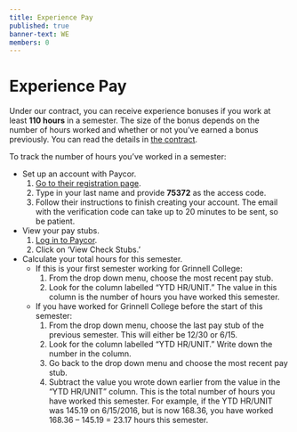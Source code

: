 ```yaml
---
title: Experience Pay
published: true
banner-text: WE
members: 0
---
```


# Experience Pay
Under our contract, you can receive experience bonuses if you work at least
**110 hours** in a semester. The size of the bonus depends on the number of
hours worked and whether or not you’ve earned a bonus previously.  You can read
the details in [the contract](/members/contract/#article-iv-wages).

To track the number of hours you’ve worked in a semester:

- Set up an account with Paycor.
    1. [Go to their registration page](https://secure.paycor.com/Accounts/UserRegistration/Register).
    1. Type in your last name and provide **75372** as the access code.
    1. Follow their instructions to finish creating your account.  The email
       with the verification code can take up to 20 minutes to be sent, so be
       patient.
- View your pay stubs.
    1. [Log in to Paycor](https://secure.paycor.com/Accounts/Authentication/Signin).
    1. Click on ‘View Check Stubs.’
- Calculate your total hours for this semester.
    - If this is your first semester working for Grinnell College:
      1. From the drop down menu, choose the most recent pay stub.
      1. Look  for the column labelled “YTD HR/UNIT.” The value in this column is
         the number of hours you have worked this semester.
    - If you have worked for Grinnell College before the start of this semester:
      1. From the drop down menu, choose the last pay stub of the previous
         semester.  This will either be 12/30 or 6/15.
      1. Look  for the column labelled “YTD HR/UNIT.”  Write down the number in
         the column.
      1. Go back to the drop down menu and choose the most recent pay stub.
      1. Subtract the value you wrote down earlier from the value in the “YTD
         HR/UNIT” column. This is the total number of hours you have worked this
         semester.  For example, if the YTD HR/UNIT was 145.19 on 6/15/2016, but
         is now 168.36,  you have worked 168.36 – 145.19 = 23.17 hours this
         semester.

